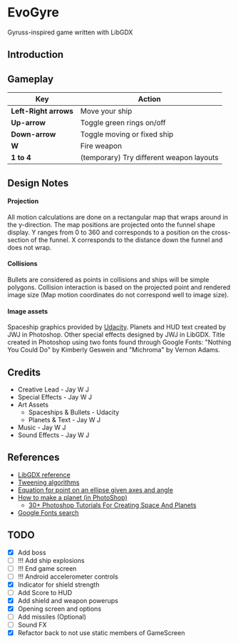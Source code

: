 # EvoGyre
Gyruss-inspired game written with LibGDX

## Introduction


## Gameplay
Key | Action
--- | ---
**Left-Right arrows** | Move your ship
**Up-arrow** | Toggle green rings on/off
**Down-arrow** | Toggle moving or fixed ship
**W** | Fire weapon
**1 to 4** | (temporary) Try different weapon layouts



## Design Notes

#### Projection
All motion calculations are done on a rectangular map that wraps around in the y-direction.
The map positions are projected onto the funnel shape display.
Y ranges from 0 to 360 and corresponds to a position on the cross-section of the funnel.
X corresponds to the distance down the funnel and does not wrap.

#### Collisions
Bullets are considered as points in collisions and ships will be simple polygons.
Collision interaction is based on the projected point and rendered image size
(Map motion coordinates do not correspond well to image size).

#### Image assets
Spaceship graphics provided by [Udacity](www.udacity.com). Planets and HUD
text created by JWJ in
Photoshop. Other special effects designed by JWJ in LibGDX.
Title created in Photoshop using two fonts found through Google Fonts: "Nothing You Could Do" by Kimberly Geswein and "Michroma" by Vernon Adams.


## Credits

- Creative Lead - Jay W J
- Special Effects - Jay W J
- Art Assets
    - Spaceships & Bullets - Udacity
    - Planets & Text - Jay W J
- Music - Jay W J
- Sound Effects - Jay W J

## References
- [LibGDX reference](https://libgdx.badlogicgames.com/nightlies/docs/api/)
- [Tweening algorithms](http://gizma.com/easing/)
- [Equation for point on an ellipse given axes and angle](http://math.stackexchange.com/questions/432902/how-to-get-the-radius-of-an-ellipse-at-a-specific-angle-by-knowing-its-semi-majo)
- [How to make a planet (in PhotoShop)](http://www.solarvoyager.com/images/tutorials/planet_tutorial_large.jpg)
    - [30+ Photoshop Tutorials For Creating Space And Planets](http://naldzgraphics.net/tutorials/30-photoshop-tutorials-for-creating-space-and-planets/)
- [Google Fonts search](https://www.google.com/fonts)


## TODO
- [x] Add boss
- [ ] !!! Add ship explosions
- [ ] !!! End game screen
- [ ] !!! Android accelerometer controls
- [x] Indicator for shield strength
- [ ] Add Score to HUD
- [x] Add shield and weapon powerups
- [x] Opening screen and options
- [ ] Add missiles (Optional)
- [ ] Sound FX
- [x] Refactor back to not use static members of GameScreen
